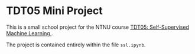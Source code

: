 # TDT05 Mini Project

This is a small school project for the NTNU course 
[TDT05: Self-Supervised Machine Learning ](https://i.ntnu.no/wiki/-/wiki/Norsk/TDT05+-+Self-Supervised+Machine+Learning).

The project is contained entirely within the file ``ssl.ipynb``.
